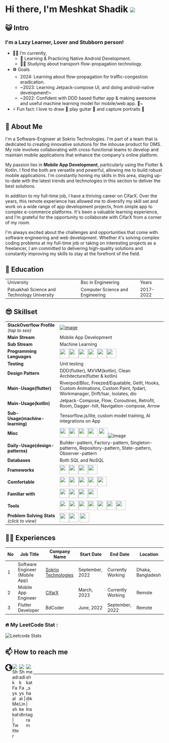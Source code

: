 # Hi there, I'm Meshkat Shadik  <img src="https://raw.githubusercontent.com/MartinHeinz/MartinHeinz/master/wave.gif" width="30px">


## 😺 Intro
### I'm a Lazy Learner, Lover and Stubborn person!
- 🤷‍♀️ I’m currently,
    - 📌 Learning & Practicing Native Android Development.
    - 😶‍🌫️ Studying about transport-flow-propagation technology.
- ⚽ Goals
    - 2024: Learning about flow-propagation for traffic-congestion eradication. 
    - ~2023: Learning Jetpack-compose UI, and doing android-native development!~
    - ~2022: Confident with DDD based flutter app & making awesome and useful machine learning model for mobile/web app. 🥱~
- ⚡ Fun fact: I love to draw 🎨 play guitar 🎸 and capture portraits 📸


## 🎤 About Me

I'm a Software-Engineer at Sokrio Technologies. I'm part of a team that is dedicated to creating innovative solutions for the inhouse product for DMS. My role involves collaborating with cross-functional teams to develop and maintain mobile applications that enhance the company's online platform.

My passion lies in **Mobile App Development**, particularly using the Flutter & Kotlin. I find the both are versatile and powerful, allowing me to build robust mobile applications. I'm constantly honing my skills in this area, staying up-to-date with the latest trends and technologies in this section to deliver the best solutions.

In addition to my full-time job, I have a thriving career on CifarX. Over the years, this remote experience has allowed me to diversify my skill set and work on a wide range of app development projects, from simple app to complex e-commerce platforms. It's been a valuable learning experience, and I'm grateful for the opportunity to collaborate with CifarX from a corner of my room.

I'm always excited about the challenges and opportunities that come with software engineering and web development. Whether it's solving complex coding problems at my full-time job or taking on interesting projects as a freelancer, I am committed to delivering high-quality solutions and constantly improving my skills to stay at the forefront of the field.

## 🥇 Education
| | | |
|-|-|-|
|University|Bsc in Engineering| Years|
|Patuakhali Science and Technology University| Computer Science and Engineering| 2017-2022|


## 😎 Skillset

| | |
|-|-|
|**StackOverflow Profile** *(tap to see)*|<a href="https://stackoverflow.com/users/8539289/meshkat-shadik?tab=profile"><img height="30" alt="image" src="https://github.com/Meshkat-Shadik/Meshkat-Shadik/assets/31488481/e1b92fa1-c45a-42d5-8feb-43a9d82aef0f"></a>| 
| **Main Stream** | Mobile App Development |
| **Sub Stream** | Machine Learning |
| **Programming Languages** |<img src="https://camo.githubusercontent.com/843563a22d9907b87a7f821971d6fe0a047a8f1a10dfc8b909a58e88d8af8225/68747470733a2f2f6564656e742e6769746875622e696f2f537570657254696e7949636f6e732f696d616765732f7376672f646172742e737667" width="30" height="30"><img src="https://camo.githubusercontent.com/cc813f7e79c907c8b4b41ca95aa1250168a101ed5a75aa24cc2e7e43fd892531/68747470733a2f2f6564656e742e6769746875622e696f2f537570657254696e7949636f6e732f696d616765732f7376672f6b6f746c696e2e737667" width="30" height="30"><img src="https://camo.githubusercontent.com/0bfb677aa2ca85a2f47b19630364da252a6454f1d56ad8da74fbbe770298cd52/68747470733a2f2f6564656e742e6769746875622e696f2f537570657254696e7949636f6e732f696d616765732f7376672f63706c7573706c75732e737667" width="30" height="30"><img src="https://camo.githubusercontent.com/8e946c2804fdccdb848c1109042c5398ea6bf93367d82f83aad430b722f50d9b/68747470733a2f2f6564656e742e6769746875622e696f2f537570657254696e7949636f6e732f696d616765732f7376672f6a6176617363726970742e737667" width="30" height="30"><img src="https://camo.githubusercontent.com/4123408b6fdb496e1ca591f4b2379d1fe3b7cc53a95b6a8a8acd8df012016af8/68747470733a2f2f6564656e742e6769746875622e696f2f537570657254696e7949636f6e732f696d616765732f7376672f707974686f6e2e737667" width="30" height="30"><img src="https://p92.com/binaries/content/gallery/p92website/technologies/c-sharp-overview.png" width="30" height="30"> |
| **Testing** | Unit testing |
| **Design Pattern** | DDD(flutter), MVVM(kotlin), Clean Architecture(flutter & kotlin) |
| **Main-Usage(flutter)** | Riverpod/Bloc, Freezed/Equatable, GetIt, Hooks, Custom Animations, Custom Paint, fpdart, Workmanager, Drift/Isar, Isolates, dio |
| **Main-Usage(kotlin)** | Jetpack-Compose, Flow, Coroutines, Retrofit, Room, Dagger-hilt, Navigation-compose, Arrow |
| **Sub-Usage(machine-learning)** | Tensorflow.js/lite, custom model training, AI integrations on App|
| **Misc** |<img src="https://github.com/Meshkat-Shadik/Meshkat-Shadik/assets/31488481/d795e687-cc84-4e9c-9a68-5b4e93162f5a" height="30" width="30"><img src="https://github.com/Meshkat-Shadik/Meshkat-Shadik/assets/31488481/dee50fcf-d270-402f-a310-53a5b25bff9e" height="30" width="30"><img src="https://avatars.slack-edge.com/2022-12-12/4499299866389_3f6b48b6614f27820d84_512.png" height="30" width="30"><img src="https://github.com/Meshkat-Shadik/Meshkat-Shadik/assets/31488481/e03d5621-ea81-475e-a929-ddbee73341e2" height="30" width="30">   <img width="30" height="30" src="https://github.com/Meshkat-Shadik/Meshkat-Shadik/assets/31488481/199b4ced-1f67-48ce-9e5f-95fa5fbd10ea"><img height="30" alt="image" src="https://github.com/Meshkat-Shadik/Meshkat-Shadik/assets/31488481/ccf4cd0f-036b-451d-a10e-bbc3390e2f0e">|
| **Daily-Usage(design-patterns)** | Builder-pattern, Factory-pattern, Singleton-patterns, Repository-pattern, State-pattern, Observer-pattern|
| **Databases** | Both SQL and NoSQL |
| **Frameworks** |<img src="https://camo.githubusercontent.com/d9f17f57987edbe60a4bda810abac268094d57d4f1989ddb59f8f5e17384d58b/68747470733a2f2f6564656e742e6769746875622e696f2f537570657254696e7949636f6e732f696d616765732f7376672f666c75747465722e737667" width="30" height="30"><img src="https://blogger.googleusercontent.com/img/b/R29vZ2xl/AVvXsEjC97Z8BResg5dlPqczsRCFhP6zewWX0X0e7fVPG-G7PuUZwwZVsi9OPoqJYkgqT2h0FI95SsmWzVEgpt8b8HAqFiIxZ98TFtY4lE0b8UrtVJ2HrJebRwl6C9DslsQDl9KnBIrdHS6LtkY/s1600/jetpack+compose+icon_RGB.png" width="30" height="30"><img src="https://camo.githubusercontent.com/83a5ba03f32402178e1faa16675307f1697b91a44f6408d0c73806c68e9c7154/68747470733a2f2f6564656e742e6769746875622e696f2f537570657254696e7949636f6e732f696d616765732f7376672f6e6f64656a732e737667" width="30" height="30"><img src="https://camo.githubusercontent.com/39d8cf29263594898012e20b654c95d4337cca642e48574366a993c6d0f8a742/68747470733a2f2f6564656e742e6769746875622e696f2f537570657254696e7949636f6e732f696d616765732f7376672f72656163742e737667" width="30" height="30"> |
| **Comfortable** | <img src="https://logowik.com/content/uploads/images/tensorflow4903.jpg" width="30" height="30"><img src="https://static.javatpoint.com/tutorial/keras/images/keras.png" height="30" width="30"><img src="https://github.com/Meshkat-Shadik/WeatherApp-Kotlin/assets/31488481/3d52b4bb-e3b5-420f-9d8a-5f6eb8238cd1" height="30" width="30"><img src="https://5.imimg.com/data5/SELLER/Default/2023/10/354315633/KR/UQ/JO/64185218/mern-language-traning-500x500.png" height="30" width="30"><img src="https://bluemarkacademy.com/wp-content/uploads/2020/12/winform-logo.jpg" height="30" width="30"> |
| **Familiar with** |<img src="https://github.com/Meshkat-Shadik/WeatherApp-Kotlin/assets/31488481/41904601-8020-4da8-9f62-4ad7432791ff" width="30" height="30"><img src="https://camo.githubusercontent.com/aca6ec95fae732b0717255668fb50374ab7b2548a300db0d00e55ac29b8f184d/68747470733a2f2f6564656e742e6769746875622e696f2f537570657254696e7949636f6e732f696d616765732f7376672f73776966742e737667" width="30" height="30"><img src="https://camo.githubusercontent.com/186fbed5f21edb485a85b1f566feaa25c97a233a3b97768096ae0229fc55b14f/68747470733a2f2f6564656e742e6769746875622e696f2f537570657254696e7949636f6e732f696d616765732f7376672f747970657363726970742e737667" width="30" height="30"><img src="https://camo.githubusercontent.com/a0ddc69e3abf4b01233fec5e88b0b0d94a2fadcbe10b6feb67a1d506298b99e9/68747470733a2f2f6564656e742e6769746875622e696f2f537570657254696e7949636f6e732f696d616765732f7376672f6b6167676c652e737667" width="30" height="30"> |
| **Tools** |<img src="https://camo.githubusercontent.com/242404e7933ffa6a744979946bcfb06d8bd659957697c34a6351585c1dba707a/68747470733a2f2f6564656e742e6769746875622e696f2f537570657254696e7949636f6e732f696d616765732f7376672f6d61636f732e737667" width="30" height="30"/><img src="https://camo.githubusercontent.com/d3262ef79fd1ab1c653f2d402b715e7bbd796b1f31fa2965fa7d8235ea74cbe0/68747470733a2f2f6564656e742e6769746875622e696f2f537570657254696e7949636f6e732f696d616765732f7376672f626173682e737667" width="30" height="30"><img src="https://camo.githubusercontent.com/01e3bfc4026734fe437c42c29adec51afbdf0e268241af94631430c079691cbd/68747470733a2f2f6564656e742e6769746875622e696f2f537570657254696e7949636f6e732f696d616765732f7376672f6c696e75782e737667" width="30" height="30"><img src="https://camo.githubusercontent.com/9849c84c461caaf4f360e01b1210c4e101db5dddf6ddb43001d7d84542732f17/68747470733a2f2f6564656e742e6769746875622e696f2f537570657254696e7949636f6e732f696d616765732f7376672f736c61636b2e737667" width="30" height="30"><img src="https://camo.githubusercontent.com/ff289b3202a175e29eeb8e0c9b2afef137773988608573990e299dffa3b1365f/68747470733a2f2f6564656e742e6769746875622e696f2f537570657254696e7949636f6e732f696d616765732f7376672f636f6c61626f7261746f72792e737667" width="30" height="30"><img src="https://camo.githubusercontent.com/1f7cef798c370ca55949465322e67dd039cf320c7011743d1c49b2ef33de1f48/68747470733a2f2f6564656e742e6769746875622e696f2f537570657254696e7949636f6e732f696d616765732f7376672f6d61726b646f776e2e737667" width="30" height="30"><img src="https://github.com/Meshkat-Shadik/WeatherApp-Kotlin/assets/31488481/bb5f0c74-31ab-467e-9dcb-0145c21341a0" width="30" height="30"> |
|**Problem Solving Stats** *(click to view)*|<a href="https://leetcode.com/shadik14/"><img src="https://github.com/Meshkat-Shadik/WeatherApp-Kotlin/assets/31488481/cca777fb-eae3-4a7f-a98c-747f9b959adf" width="30" height="30"></a><a href="https://codeforces.com/profile/Meshkat_Shadik"><img src="https://store-images.s-microsoft.com/image/apps.48094.14504742535903781.aedbca21-113a-48f4-b001-4204e73b22fc.503f883f-8339-4dc5-8609-81713a59281f" width="30" height="30"></a> <a href="https://judge.beecrowd.com/en/profile/143113"><img src="https://github.com/Meshkat-Shadik/WeatherApp-Kotlin/assets/31488481/d7f5e054-aca1-44f8-a789-d887ab363c1b" width="30" height="30"></a>|





## 👨‍💼 Experiences

| No | Job Title | Company Name | Start Date | End Date | Location |
| --- | --- | --- | --- | --- | --- |
| 1 | Software Engineer (Mobile App) | <a href="https://www.sokrio.com/">Sokrio Technologies</a> | September, 2022 | Currently Working | Dhaka, Bangladesh |
| 2 | Mobile App Engineer |<a href="https://cifarx.com/"> CifarX</a> | March, 2023 | Currently Working | Remote |
| 3 | Flutter Developer | BdCoder | June, 2022 | September, 2022 | Remote |


### 🔥 My LeetCode Stat :
![Leetcode Stats](https://leetcard.jacoblin.cool/shadik14?theme=dark&font=Poppins&ext=activity)


## 📫 How to reach me

[<img align="left" alt="meshkat-shadik.github.io" width="22px" src="https://raw.githubusercontent.com/iconic/open-iconic/master/svg/globe.svg"/>][website]
[<img align="left" alt="Shadik Faysal Meshkat | Twitter" width="22px" src="https://cdn.jsdelivr.net/npm/simple-icons@v3/icons/facebook.svg" />][facebook]
[<img align="left" alt="Shadik Faysal | LinkedIn" width="22px" src="https://cdn.jsdelivr.net/npm/simple-icons@v3/icons/linkedin.svg" />][linkedin]
[<img align="left" alt="meshkat_shadik | Instagram" width="22px" src="https://cdn.jsdelivr.net/npm/simple-icons@v3/icons/instagram.svg" />][instagram]

<br />

---

[website]: https://meshkat-shadik.github.io/
[facebook]: https://facebook.com/shadik.faysalmeshkat/
[instagram]: https://instagram.com/meshkat_shadik
[linkedin]: https://linkedin.com/in/shadik-faysal-16ab62141



<!-- Reference-style links to logos -->
[dart-logo]: https://link-to-dart-logo
[kotlin-logo]: https://link-to-kotlin-logo
[c-logo]: https://camo.githubusercontent.com/0bfb677aa2ca85a2f47b19630364da252a6454f1d56ad8da74fbbe770298cd52/68747470733a2f2f6564656e742e6769746875622e696f2f537570657254696e7949636f6e732f696d616765732f7376672f63706c7573706c75732e737667
[js-logo]: https://link-to-js-logo
[python-logo]: https://link-to-python-logo
[csharp-logo]: https://link-to-csharp-logo
[flutter-logo]: https://link-to-flutter-logo
[jetpack-compose-logo]: https://blogger.googleusercontent.com/img/b/R29vZ2xl/AVvXsEjC97Z8BResg5dlPqczsRCFhP6zewWX0X0e7fVPG-G7PuUZwwZVsi9OPoqJYkgqT2h0FI95SsmWzVEgpt8b8HAqFiIxZ98TFtY4lE0b8UrtVJ2HrJebRwl6C9DslsQDl9KnBIrdHS6LtkY/s1600/jetpack+compose+icon_RGB.png
[nodejs-logo]: https://link-to-nodejs-logo
[reactjs-logo]: https://link-to-reactjs-logo
[react-native-logo]: https://link-to-react-native-logo
[swift-logo]: https://link-to-swift-logo
[postman-logo]: https://link-to-postman-logo
[jira-logo]: https://link-to-jira-logo
[slack-logo]: https://link-to-slack-logo
[linux-logo]: https://link-to-linux-logo


